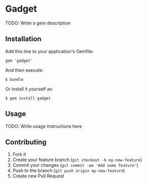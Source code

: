 # Gadget

TODO: Write a gem description

## Installation

Add this line to your application's Gemfile:

    gem 'gadget'

And then execute:

    $ bundle

Or install it yourself as:

    $ gem install gadget

## Usage

TODO: Write usage instructions here

## Contributing

1. Fork it
2. Create your feature branch (`git checkout -b my-new-feature`)
3. Commit your changes (`git commit -am 'Add some feature'`)
4. Push to the branch (`git push origin my-new-feature`)
5. Create new Pull Request
